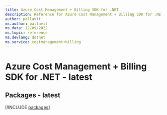 ```yaml
---
title: Azure Cost Management + Billing SDK for .NET
description: Reference for Azure Cost Management + Billing SDK for .NET
author: pallavit
ms.author: pallavit
ms.data: 12/09/2022
ms.topic: reference
ms.devlang: dotnet
ms.service: costmanagement+billing
---
```

# Azure Cost Management + Billing SDK for .NET - latest
## Packages - latest
[!INCLUDE [packages](cost-management-+-billing-index.md)]